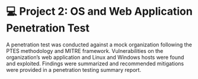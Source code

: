 # :computer: Project 2: OS and Web Application Penetration Test
A penetration test was conducted against a mock organization following the PTES methodology and MITRE framework. Vulnerabilities on the organization’s web application and Linux and Windows hosts were found and exploited. Findings were summarized and recommended mitigations were provided in a penetration testing summary report.
